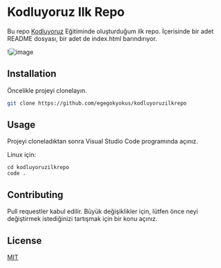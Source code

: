 # Kodluyoruz Ilk Repo

Bu repo [Kodluyoruz](https://www.kodluyoruz.org) Eğitiminde oluşturduğum ilk repo. İçerisinde bir adet README dosyası, bir adet de index.html barındırıyor.

!![image](https://user-images.githubusercontent.com/122465860/218761898-032834d6-772e-4d64-ad74-807941c2897f.png)


## Installation

Öncelikle projeyi clonelayın.

```bash
git clone https://github.com/egegokyokus/kodluyoruzilkrepo
```

## Usage

Projeyi cloneladıktan sonra Visual Studio Code programında açınız.

Linux için:
```linux
cd kodluyoruzilkrepo
code .
```

## Contributing
Pull requestler kabul edilir. Büyük değişiklikler için, lütfen önce neyi değiştirmek istediğinizi tartışmak için bir konu açınız.


## License
[MIT](https://choosealicense.com/licenses/mit/)
